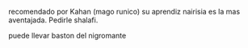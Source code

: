 recomendado por Kahan (mago runico)
su aprendiz nairisia es la mas aventajada. Pedirle shalafi.

puede llevar baston del nigromante